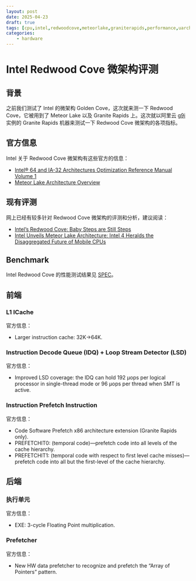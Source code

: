 ```yaml
---
layout: post
date: 2025-04-23
draft: true
tags: [cpu,intel,redwoodcove,meteorlake,graniterapids,performance,uarch-review]
categories:
    - hardware
---
```


# Intel Redwood Cove 微架构评测

## 背景

之前我们测试了 Intel 的微架构 Golden Cove，这次就来测一下 Redwood Cove，它被用到了 Meteor Lake 以及 Granite Rapids 上。这次就以阿里云 [g9i](https://help.aliyun.com/zh/ecs/user-guide/overview-of-instance-families#g9i) 实例的 Granite Rapids 机器来测试一下 Redwood Cove 微架构的各项指标。

<!-- more -->

## 官方信息

Intel 关于 Redwood Cove 微架构有这些官方的信息：

- [Intel® 64 and IA-32 Architectures Optimization Reference Manual Volume 1](https://www.intel.com/content/www/us/en/content-details/814198/intel-64-and-ia-32-architectures-optimization-reference-manual-volume-1.html)
- [Meteor Lake Architecture Overview](https://www.thefpsreview.com/wp-content/uploads/2023/10/Meteor-Lake-Architecture-Overview.pdf)

## 现有评测

网上已经有较多针对 Redwood Cove 微架构的评测和分析，建议阅读：

- [Intel’s Redwood Cove: Baby Steps are Still Steps](https://chipsandcheese.com/p/intels-redwood-cove-baby-steps-are-still-steps)
- [Intel Unveils Meteor Lake Architecture: Intel 4 Heralds the Disaggregated Future of Mobile CPUs](https://www.anandtech.com/show/20046/intel-unveils-meteor-lake-architecture-intel-4-heralds-the-disaggregated-future-of-mobile-cpus/2)

## Benchmark

Intel Redwood Cove 的性能测试结果见 [SPEC](../../../benchmark.md)。

## 前端

### L1 ICache

官方信息：

- Larger instruction cache: 32K→64K.

### Instruction Decode Queue (IDQ) + Loop Stream Detector (LSD)

官方信息：

- Improved LSD coverage: the IDQ can hold 192 μops per logical processor in single-thread mode or 96 μops per
thread when SMT is active.

### Instruction Prefetch Instruction

官方信息：

- Code Software Prefetch x86 architecture extension (Granite Rapids only).
- PREFETCHIT0: (temporal code)—prefetch code into all levels of the cache hierarchy.
- PREFETCHIT1: (temporal code with respect to first level cache misses)—prefetch code into all but the first-level of the cache hierarchy.

## 后端

### 执行单元

官方信息：

- EXE: 3-cycle Floating Point multiplication.

### Prefetcher

官方信息：

- New HW data prefetcher to recognize and prefetch the “Array of Pointers” pattern.

